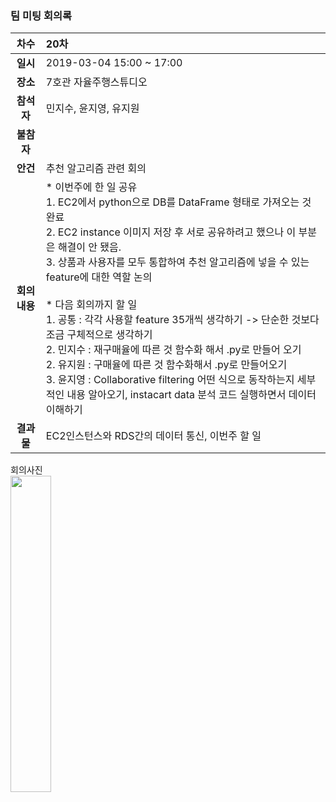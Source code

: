 ### 팀 미팅 회의록

|     차수      | 20차                                                          |
| :-----------: | :----------------------------------------------------------- |
|   **일시**    | 2019-03-04 15:00 ~ 17:00                                     |
|   **장소**    | 7호관 자율주행스튜디오                                                  |
|  **참석자**   | 민지수, 윤지영, 유지원                              |
|  **불참자**   |                                                              |
|   **안건**    |추천 알고리즘 관련 회의                                            |
| **회의내용** |  * 이번주에 한 일 공유 <br/> 1. EC2에서 python으로 DB를 DataFrame 형태로 가져오는 것 완료 <br/> 2. EC2 instance 이미지 저장 후 서로 공유하려고 했으나 이 부분은 해결이 안 됐음. <br/> 3. 상품과 사용자를 모두 통합하여 추천 알고리즘에 넣을 수 있는 feature에 대한 역할 논의 <br/> <br/> * 다음 회의까지 할 일<br/> 1. 공통 : 각각 사용할 feature 35개씩 생각하기 -> 단순한 것보다 조금 구체적으로 생각하기 <br/> 2. 민지수 : 재구매율에 따른 것 함수화 해서 .py로 만들어 오기 <br/> 2. 유지원 : 구매율에 따른 것 함수화해서 .py로 만들어오기 <br/> 3. 윤지영 : Collaborative filtering 어떤 식으로 동작하는지 세부적인 내용 알아오기, instacart data 분석 코드 실행하면서 데이터 이해하기 
|  **결과물**   | EC2인스턴스와 RDS간의 데이터 통신, 이번주 할 일                   |

회의사진 <br/>
<img align="center" src="https://github.com/kookmin-sw/2019-cap1-2019_4/blob/upload_pictures/doc/회의록/pictures/2019_03_04-1.jpg" width="36%" height="36%">

